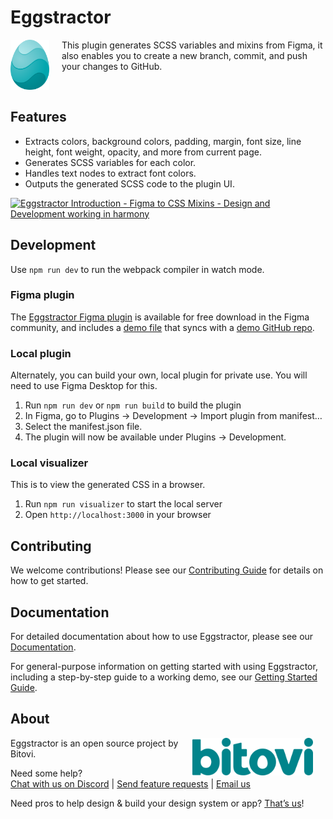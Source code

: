 # Eggstractor

<img align="left" src="img/eggstractor.png" height="80px" style="margin-right: 20px;">

This plugin generates SCSS variables and mixins from Figma, it also enables you to create a new branch, commit, and push your changes to GitHub.

<br>

## Features

- Extracts colors, background colors, padding, margin, font size, line height, font weight, opacity, and more from current page.
- Generates SCSS variables for each color.
- Handles text nodes to extract font colors.
- Outputs the generated SCSS code to the plugin UI.

<a href="https://www.youtube.com/watch?v=m7i-IexlZqQ">
  <img src="https://github.com/user-attachments/assets/3b8925f5-2fd5-47b3-8a7b-7763cec1eeec" alt="Eggstractor Introduction - Figma to CSS Mixins - Design and Development working in harmony" width="300">
</a>

## Development

Use `npm run dev` to run the webpack compiler in watch mode.

### Figma plugin

The [Eggstractor Figma plugin](https://www.figma.com/community/plugin/1464625803208186094/eggstractor) is available for free download in the Figma community, and includes a [demo file](https://www.figma.com/community/file/1472329589982734868) that syncs with a [demo GitHub repo](https://github.com/bitovi/eggstractor-demo).

### Local plugin

Alternately, you can build your own, local plugin for private use. You will need to use Figma Desktop for this.

1. Run `npm run dev` or `npm run build` to build the plugin
2. In Figma, go to Plugins → Development → Import plugin from manifest…
3. Select the manifest.json file.
4. The plugin will now be available under Plugins → Development.

### Local visualizer

This is to view the generated CSS in a browser.

1. Run `npm run visualizer` to start the local server
2. Open `http://localhost:3000` in your browser

## Contributing

We welcome contributions! Please see our [Contributing Guide](CONTRIBUTING.md) for details on how to get started.

## Documentation

For detailed documentation about how to use Eggstractor, please see our [Documentation](docs/DOCS.md).

For general-purpose information on getting started with using Eggstractor, including a step-by-step guide to a working demo, see our [Getting Started Guide](https://bitovi.atlassian.net/wiki/spaces/Eggstractor/overview).

## About

<img align="right" src="img/bitovi.png" height="60px" style="margin-right: 20px;">

Eggstractor is an open source project by Bitovi.

Need some help?  
[Chat with us on Discord](https://discord.com/channels/1007137664606150746/1044404122004242433 'https://discord.com/channels/1007137664606150746/1044404122004242433') | [Send feature requests](https://github.com/bitovi/eggstractor/issues/new 'https://github.com/bitovi/eggstractor/issues/new') | [Email us](mailto:support@bitovi.com 'mailto:support@bitovi.com')

Need pros to help design & build your design system or app? [That’s us](https://www.bitovi.com/services/product-design-consulting 'https://www.bitovi.com/services/product-design-consulting')!

<br>

